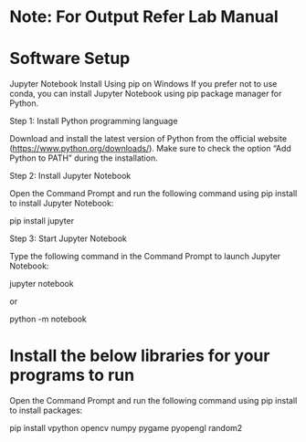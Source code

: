 # Note: For Output Refer Lab Manual

# Software Setup
Jupyter Notebook Install Using pip on Windows
If you prefer not to use conda, you can install Jupyter Notebook using pip package manager for Python.
 
Step 1: Install Python programming language

Download and install the latest version of Python from the official website (https://www.python.org/downloads/). Make sure to check the option “Add Python to PATH” during the installation.
 
Step 2: Install Jupyter Notebook

Open the Command Prompt and run the following command using pip install to install Jupyter Notebook:

pip install jupyter
 
Step 3: Start Jupyter Notebook

Type the following command in the Command Prompt to launch Jupyter Notebook:

jupyter notebook

or

python -m notebook


# Install the below libraries for your programs to run

Open the Command Prompt and run the following command using pip install to install packages:

pip install vpython opencv numpy pygame pyopengl random2
